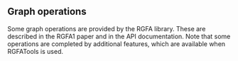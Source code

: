 ## Graph operations

Some graph operations are provided by the RGFA library.
These are described in the RGFA1 paper and in the API documentation.
Note that some operations are completed by additional features,
which are available when RGFATools is used.
